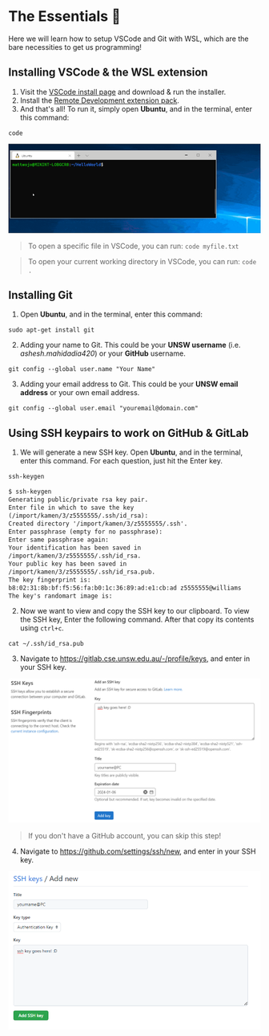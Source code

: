 # The Essentials 🔧
Here we will learn how to setup VSCode and Git with WSL, which are the bare necessities to get us programming!

## Installing VSCode & the WSL extension
1. Visit the [VSCode install page](https://code.visualstudio.com/download) and download & run the installer.
2. Install the [Remote Development extension pack](https://marketplace.visualstudio.com/items?itemName=ms-vscode-remote.vscode-remote-extensionpack).
3. And that's all! To run it, simply open **Ubuntu**, and in the terminal, enter this command:
```
code
```
![Code Example](/assets/gif1.gif "gif1")

> To open a specific file in VSCode, you can run: `code myfile.txt`

> To open your current working directory in VSCode, you can run: `code .`

## Installing Git
1. Open **Ubuntu**, and in the terminal, enter this command:
```
sudo apt-get install git
```
2. Adding your name to Git. This could be your **UNSW username** (i.e. *ashesh.mahidadia420*) or your **GitHub** username.
```
git config --global user.name "Your Name"
```
3. Adding your email address  to Git. This could be your **UNSW email address** or your own email address.
```
git config --global user.email "youremail@domain.com"
```

## Using SSH keypairs to work on GitHub & GitLab
1. We will generate a new SSH key. Open **Ubuntu**, and in the terminal, enter this command. For each question, just hit the Enter key.
```
ssh-keygen
```
```
$ ssh-keygen
Generating public/private rsa key pair.
Enter file in which to save the key (/import/kamen/3/z5555555/.ssh/id_rsa):
Created directory '/import/kamen/3/z5555555/.ssh'.
Enter passphrase (empty for no passphrase):
Enter same passphrase again:
Your identification has been saved in /import/kamen/3/z5555555/.ssh/id_rsa.
Your public key has been saved in /import/kamen/3/z5555555/.ssh/id_rsa.pub.
The key fingerprint is:
b8:02:31:8b:bf:f5:56:fa:b0:1c:36:89:ad:e1:cb:ad z5555555@williams
The key's randomart image is:
```

2. Now we want to view and copy the SSH key to our clipboard. To view the SSH key, Enter the following command. After that copy its contents using `ctrl+c`. 
```
cat ~/.ssh/id_rsa.pub
```

3. Navigate to https://gitlab.cse.unsw.edu.au/-/profile/keys, and enter in your SSH key.

![Code Example](/assets/img5.png "img5")

> If you don't have a GitHub account, you can skip this step!
4. Navigate to https://github.com/settings/ssh/new, and enter in your SSH key.


![Code Example](/assets/img6.png "img6")
